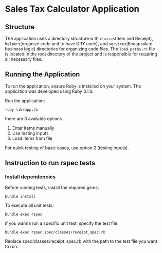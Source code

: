 # Sales Tax Calculator Application

## Structure
The application uses a directory structure with `classes`(Item and Receipt), `helpers`(organize code and to have DRY code), and `services`(Encapsulate business logic) directories for organizing code files.
The `load_paths.rb` file is located in the root directory of the project and is responsible for requiring all necessary files.

## Running the Application

To run the application, ensure Ruby is installed on your system. The application was developed using Ruby 3.1.0.

Run the application:
```
ruby lib/app.rb
```

there are 3 available options
<ol>
<li> Enter items manually </li>
<li> Use testing inputs </li>
<li> Load items from file </li>
</ol>

For quick testing of basic cases, use option 2 (testing inputs).

## Instruction to run rspec tests

### Install dependencies
Before running tests, install the required gems:
```
bundle install
```
To execute all unit tests:
```
bundle exec rspec
```
if you wanna run a specific unit test, specify the test file:
```
bundle exec rspec spec/classes/receipt_spec.rb 
```
Replace spec/classes/receipt_spec.rb with the path to the test file you want to run.
